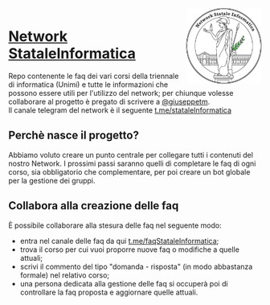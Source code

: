 <img src="site/logo.png" width="150" height="150" align="right" />

# [Network StataleInformatica](https://github.com/NetworkStataleInformatica)
Repo contenente le faq dei vari corsi della triennale di informatica (Unimi) e tutte le informazioni che possono essere utili per l'utilizzo del network; per chiunque volesse collaborare al progetto è pregato di scrivere
a [@giuseppetm](https://t.me/giuseppetm).<br/>
Il canale telegram del network è il seguente [t.me/stataleInformatica](https://t.me/stataleinformatica)

## Perchè nasce il progetto?
Abbiamo voluto creare un punto centrale per collegare tutti i contenuti del nostro Network.
I prossimi passi saranno quelli di completare le faq di ogni corso, sia obbligatorio che complementare, per poi creare un bot globale per la gestione dei gruppi.

## Collabora alla creazione delle faq
È possibile collaborare alla stesura delle faq nel seguente modo:
- entra nel canale delle faq da qui [t.me/faqStataleInformatica](https://t.me/faqStataleInformatica);
- trova il corso per cui vuoi proporre nuove faq o modifiche a quelle attuali;
- scrivi il commento del tipo "domanda - risposta" (in modo abbastanza formale) nel relativo corso;
- una persona dedicata alla gestione delle faq si occuperà poi di controllare la faq proposta e aggiornare quelle attuali.